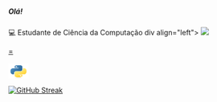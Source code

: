 ##### Olá!

💻 Estudante de Ciência da Computação
div align="left">
  <a href="https://github.com/ceciliw">
  <img height="130em" src="https://github-readme-stats.vercel.app/api?username=ceciliw&show_icons=true&theme=github_dark&include_all_commits=true&count_private=true"/>
</div>
=
<div style="display: inline_block"><br>
  <img align="center" alt="Python" height="30" width="40" src="https://raw.githubusercontent.com/devicons/devicon/master/icons/python/python-original.svg">
</div>

[![GitHub Streak](https://streak-stats.demolab.com/?user=ceciliw&theme=bear)](https://git.io/streak-stats)


